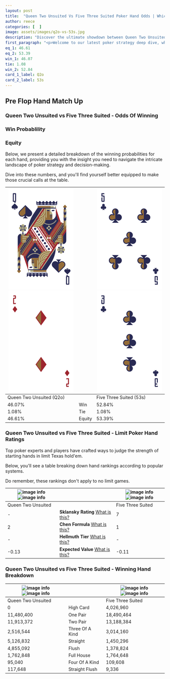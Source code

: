 ```yaml
---
layout: post
title:  "Queen Two Unsuited Vs Five Three Suited Poker Hand Odds | Which Is The Better Hand In Poker? A Complete Guide"
author: reece
categories: [  ]
image: assets/images/q2o-vs-53s.jpg
description: "Discover the ultimate showdown between Queen Two Unsuited and Five Three Suited in poker! Uncover the odds, strategies, and scenarios where one hand triumphs over the other. Get ready to up your poker game with this thrilling analysis."
first_paragraph: "<p>Welcome to our latest poker strategy deep dive, where we're pitting two distinct hands against each other in a high-stakes showdown: Queen Two Unsuited vs Five Three Suited.</p><p>In the dynamic world of poker, every decision counts, and knowing which hand holds the upper hand is key to your success at the table.</p><p>In this article, we'll dissect these two hands, explore the scenarios where one dominates the other, and equip you with the knowledge to make strategic choices that can tip the odds in your favor.</p><p>Get ready to unravel the intriguing dynamics of these poker hands and elevate your game to new heights.</p>"
eq_1: 46.61
eq_2: 53.39
win_1: 46.07
tie: 1.08
win_2: 52.84
card_1_label: Q2o
card_2_label: 53s
---
```




[comment]: # (sp0)

## Pre Flop Hand Match Up

<div class="table hand-ratings" markdown="1"> 



### Queen Two Unsuited vs Five Three Suited - Odds Of Winning


  
<div class="row graphs"> 
<div class="col-lg-6">
    <h3>Win Probablility</h3>
    <canvas id="WinChart"></canvas>
</div>
<div class="col-lg-6">
    <h3>Equity</h3>
    <canvas id="EquityChart"></canvas>
</div>
</div>

  Below, we present a detailed breakdown of the winning probabilities for each hand, providing you with the insight you need to navigate the intricate landscape of poker strategy and decision-making. 

Dive into these numbers, and you'll find yourself better equipped to make those crucial calls at the table.


    
| ![image info](assets/images/hand1/q.png) ![image info](assets/images/hand1/2o.png) |  | ![image info](assets/images/hand2/5.png) ![image info](assets/images/hand2/3.png) |
| -------- | -------- | -------- |
| Queen Two Unsuited (Q2o) |  | Five Three Suited (53s) |
| 46.07% | Win | 52.84% |
| 1.08% | Tie | 1.08% |
| 46.61% | Equity | 53.39% |




[comment]: # (sp1)



### Queen Two Unsuited vs Five Three Suited - Limit Poker Hand Ratings

Top poker experts and players have crafted ways to judge the strength of starting hands in limit Texas hold'em. 

Below, you'll see a table breaking down hand rankings according to popular systems. 

Do remember, these rankings don't apply to no limit games.


    
| ![image info](https://www.riverpairs.com/assets/images/hand1/q.png) ![image info](https://www.riverpairs.com/assets/images/hand1/2o.png) |  | ![image info](https://www.riverpairs.com/assets/images/hand2/5.png) ![image info](https://www.riverpairs.com/assets/images/hand2/3.png) |
| -------- | -------- | -------- |
| Queen Two Unsuited |  | Five Three Suited |
| - | **Sklansky Rating** [What is this?](/sklansky-rating-explained) | 7 |
| 2 | **Chen Formula** [What is this?](/chen-formula-explained) | 1 |
| - | **Hellmuth Tier** [What is this?](/Hellmuth-tier-explained) | - |
| -0.13 | **Expected Value** [What is this?](/expected-value-explained) | -0.11 |




[comment]: # (sp2)



### Queen Two Unsuited vs Five Three Suited - Winning Hand Breakdown


    
| ![image info](https://www.riverpairs.com/assets/images/hand1/q.png) ![image info](https://www.riverpairs.com/assets/images/hand1/2o.png) |  | ![image info](https://www.riverpairs.com/assets/images/hand2/5.png) ![image info](https://www.riverpairs.com/assets/images/hand2/3.png) |
| -------- | -------- | -------- |
| Queen Two Unsuited |  | Five Three Suited |
| 0 | High Card | 4,026,960 |
| 11,480,400 | One Pair | 18,490,464 |
| 11,913,372 | Two Pair | 13,188,384 |
| 2,516,544 | Three Of A Kind | 3,014,160 |
| 5,126,832 | Straight | 1,450,296 |
| 4,855,092 | Flush | 1,378,824 |
| 1,762,848 | Full House | 1,764,648 |
| 95,040 | Four Of A Kind | 109,608 |
| 117,648 | Straight Flush | 9,336 |




[comment]: # (sp3)



</div>

[comment]: # (sp4)



[comment]: # (sp5)

